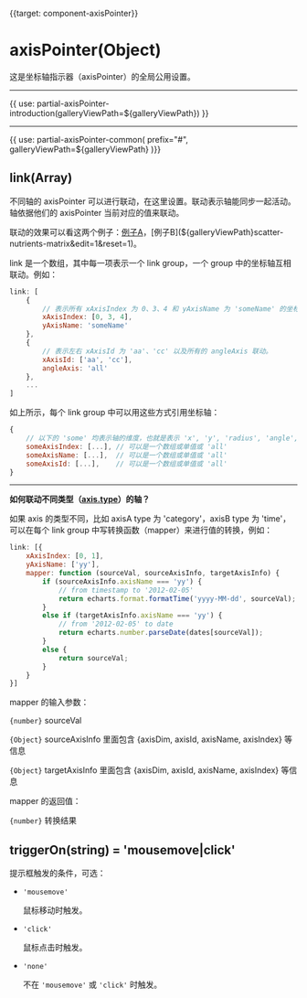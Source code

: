 
{{target: component-axisPointer}}

# axisPointer(Object)

这是坐标轴指示器（axisPointer）的全局公用设置。

---

{{ use: partial-axisPointer-introduction(galleryViewPath=${galleryViewPath}) }}

---

{{ use: partial-axisPointer-common(
    prefix="#",
    galleryViewPath=${galleryViewPath}
)}}

## link(Array)

不同轴的 axisPointer 可以进行联动，在这里设置。联动表示轴能同步一起活动。轴依据他们的 axisPointer 当前对应的值来联动。

联动的效果可以看这两个例子：[例子A](${galleryViewPath}candlestick-brush&edit=1&reset=1)，[例子B](${galleryViewPath}scatter-nutrients-matrix&edit=1&reset=1)。

link 是一个数组，其中每一项表示一个 link group，一个 group 中的坐标轴互相联动。例如：

```js
link: [
    {
        // 表示所有 xAxisIndex 为 0、3、4 和 yAxisName 为 'someName' 的坐标轴联动。
        xAxisIndex: [0, 3, 4],
        yAxisName: 'someName'
    },
    {
        // 表示左右 xAxisId 为 'aa'、'cc' 以及所有的 angleAxis 联动。
        xAxisId: ['aa', 'cc'],
        angleAxis: 'all'
    },
    ...
]
```

如上所示，每个 link group 中可以用这些方式引用坐标轴：

```js
{
    // 以下的 'some' 均表示轴的维度，也就是表示 'x', 'y', 'radius', 'angle', 'single'
    someAxisIndex: [...], // 可以是一个数组或单值或 'all'
    someAxisName: [...],  // 可以是一个数组或单值或 'all'
    someAxisId: [...],    // 可以是一个数组或单值或 'all'
}
```

---

**如何联动不同类型（[axis.type](~xAxis.type)）的轴？**

如果 axis 的类型不同，比如 axisA type 为 'category'，axisB type 为 'time'，可以在每个 link group 中写转换函数（mapper）来进行值的转换，例如：

```js
link: [{
    xAxisIndex: [0, 1],
    yAxisName: ['yy'],
    mapper: function (sourceVal, sourceAxisInfo, targetAxisInfo) {
        if (sourceAxisInfo.axisName === 'yy') {
            // from timestamp to '2012-02-05'
            return echarts.format.formatTime('yyyy-MM-dd', sourceVal);
        }
        else if (targetAxisInfo.axisName === 'yy') {
            // from '2012-02-05' to date
            return echarts.number.parseDate(dates[sourceVal]);
        }
        else {
            return sourceVal;
        }
    }
}]
```

mapper 的输入参数：

`{number}` sourceVal

`{Object}` sourceAxisInfo 里面包含 {axisDim, axisId, axisName, axisIndex} 等信息

`{Object}` targetAxisInfo 里面包含 {axisDim, axisId, axisName, axisIndex} 等信息

mapper 的返回值：

`{number}` 转换结果



## triggerOn(string) = 'mousemove|click'

提示框触发的条件，可选：

+ `'mousemove'`

    鼠标移动时触发。

+ `'click'`

    鼠标点击时触发。

+ `'none'`

    不在 `'mousemove'` 或 `'click'` 时触发。
